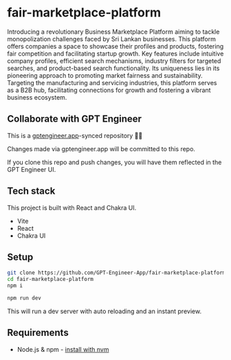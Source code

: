 # fair-marketplace-platform

Introducing a revolutionary Business Marketplace Platform aiming to tackle monopolization challenges faced by Sri Lankan businesses. This platform offers companies a space to showcase their profiles and products, fostering fair competition and facilitating startup growth. Key features include intuitive company profiles, efficient search mechanisms, industry filters for targeted searches, and product-based search functionality. Its uniqueness lies in its pioneering approach to promoting market fairness and sustainability. Targeting the manufacturing and servicing industries, this platform serves as a B2B hub, facilitating connections for growth and fostering a vibrant business ecosystem.

## Collaborate with GPT Engineer

This is a [gptengineer.app](https://gptengineer.app)-synced repository 🌟🤖

Changes made via gptengineer.app will be committed to this repo.

If you clone this repo and push changes, you will have them reflected in the GPT Engineer UI.

## Tech stack

This project is built with React and Chakra UI.

- Vite
- React
- Chakra UI

## Setup

```sh
git clone https://github.com/GPT-Engineer-App/fair-marketplace-platform.git
cd fair-marketplace-platform
npm i
```

```sh
npm run dev
```

This will run a dev server with auto reloading and an instant preview.

## Requirements

- Node.js & npm - [install with nvm](https://github.com/nvm-sh/nvm#installing-and-updating)
